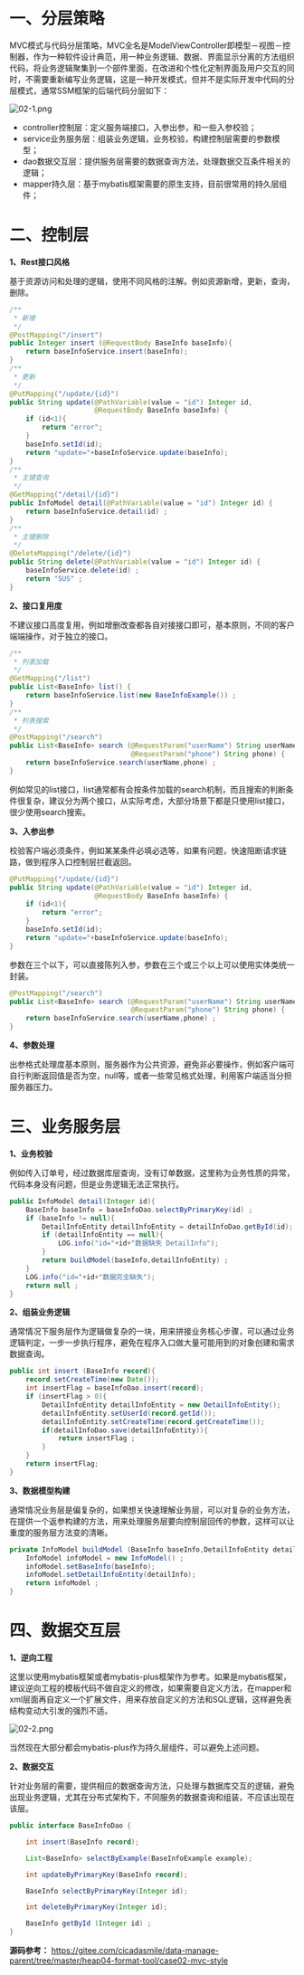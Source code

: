 # 一、分层策略

MVC模式与代码分层策略，MVC全名是ModelViewController即模型－视图－控制器，作为一种软件设计典范，用一种业务逻辑、数据、界面显示分离的方法组织代码，将业务逻辑聚集到一个部件里面，在改进和个性化定制界面及用户交互的同时，不需要重新编写业务逻辑，这是一种开发模式，但并不是实际开发中代码的分层模式，通常SSM框架的后端代码分层如下：

![](https://images.gitee.com/uploads/images/2022/0212/203130_77817707_5064118.png "02-1.png")

- controller控制层：定义服务端接口，入参出参，和一些入参校验；
- service业务服务层：组装业务逻辑，业务校验，构建控制层需要的参数模型；
- dao数据交互层：提供服务层需要的数据查询方法，处理数据交互条件相关的逻辑；
- mapper持久层：基于mybatis框架需要的原生支持，目前很常用的持久层组件；

# 二、控制层

**1、Rest接口风格**

基于资源访问和处理的逻辑，使用不同风格的注解。例如资源新增，更新，查询，删除。

```java
/**
 * 新增
 */
@PostMapping("/insert")
public Integer insert (@RequestBody BaseInfo baseInfo){
    return baseInfoService.insert(baseInfo);
}
/**
 * 更新
 */
@PutMapping("/update/{id}")
public String update(@PathVariable(value = "id") Integer id,
                     @RequestBody BaseInfo baseInfo) {
    if (id<1){
        return "error";
    }
    baseInfo.setId(id);
    return "update="+baseInfoService.update(baseInfo);
}
/**
 * 主键查询
 */
@GetMapping("/detail/{id}")
public InfoModel detail(@PathVariable(value = "id") Integer id) {
    return baseInfoService.detail(id) ;
}
/**
 * 主键删除
 */
@DeleteMapping("/delete/{id}")
public String delete(@PathVariable(value = "id") Integer id) {
    baseInfoService.delete(id) ;
    return "SUS" ;
}
```

**2、接口复用度**

不建议接口高度复用，例如增删改查都各自对接接口即可，基本原则，不同的客户端端操作，对于独立的接口。

```java
/**
 * 列表加载
 */
@GetMapping("/list")
public List<BaseInfo> list() {
    return baseInfoService.list(new BaseInfoExample()) ;
}
/**
 * 列表搜索
 */
@PostMapping("/search")
public List<BaseInfo> search (@RequestParam("userName") String userName,
                              @RequestParam("phone") String phone) {
    return baseInfoService.search(userName,phone) ;
}
```

例如常见的list接口，list通常都有会按条件加载的search机制，而且搜索的判断条件很复杂，建议分为两个接口，从实际考虑，大部分场景下都是只使用list接口，很少使用search搜索。

**3、入参出参**

校验客户端必须条件，例如某某条件必填必选等，如果有问题，快速阻断请求链路，做到程序入口控制层拦截返回。

```java
@PutMapping("/update/{id}")
public String update(@PathVariable(value = "id") Integer id,
                     @RequestBody BaseInfo baseInfo) {
    if (id<1){
        return "error";
    }
    baseInfo.setId(id);
    return "update="+baseInfoService.update(baseInfo);
}
```

参数在三个以下，可以直接陈列入参，参数在三个或三个以上可以使用实体类统一封装。

```java
@PostMapping("/search")
public List<BaseInfo> search (@RequestParam("userName") String userName,
                              @RequestParam("phone") String phone) {
    return baseInfoService.search(userName,phone) ;
}
```

**4、参数处理**

出参格式处理度基本原则，服务器作为公共资源，避免非必要操作，例如客户端可自行判断返回值是否为空，null等，或者一些常见格式处理，利用客户端适当分担服务器压力。

# 三、业务服务层

**1、业务校验**

例如传入订单号，经过数据库层查询，没有订单数据，这里称为业务性质的异常，代码本身没有问题，但是业务逻辑无法正常执行。

```java
public InfoModel detail(Integer id){
    BaseInfo baseInfo = baseInfoDao.selectByPrimaryKey(id) ;
    if (baseInfo != null){
        DetailInfoEntity detailInfoEntity = detailInfoDao.getById(id);
        if (detailInfoEntity == null){
            LOG.info("id="+id+"数据缺失 DetailInfo");
        }
        return buildModel(baseInfo,detailInfoEntity) ;
    }
    LOG.info("id="+id+"数据完全缺失");
    return null ;
}
```

**2、组装业务逻辑**

通常情况下服务层作为逻辑做复杂的一块，用来拼接业务核心步骤，可以通过业务逻辑判定，一步一步执行程序，避免在程序入口做大量可能用到的对象创建和需求数据查询。

```java
public int insert (BaseInfo record){
    record.setCreateTime(new Date());
    int insertFlag = baseInfoDao.insert(record);
    if (insertFlag > 0){
        DetailInfoEntity detailInfoEntity = new DetailInfoEntity();
        detailInfoEntity.setUserId(record.getId());
        detailInfoEntity.setCreateTime(record.getCreateTime());
        if(detailInfoDao.save(detailInfoEntity)){
            return insertFlag ;
        }
    }
    return insertFlag;
}
```

**3、数据模型构建**

通常情况业务层是偏复杂的，如果想关快速理解业务层，可以对复杂的业务方法，在提供一个返参构建的方法，用来处理服务层要向控制层回传的参数，这样可以让重度的服务层方法变的清晰。

```java
private InfoModel buildModel (BaseInfo baseInfo,DetailInfoEntity detailInfo){
    InfoModel infoModel = new InfoModel() ;
    infoModel.setBaseInfo(baseInfo);
    infoModel.setDetailInfoEntity(detailInfo);
    return infoModel ;
}
```

# 四、数据交互层

**1、逆向工程**

这里以使用mybatis框架或者mybatis-plus框架作为参考。如果是mybatis框架，建议逆向工程的模板代码不做自定义的修改，如果需要自定义方法，在mapper和xml层面再自定义一个扩展文件，用来存放自定义的方法和SQL逻辑，这样避免表结构变动大引发的强烈不适。

![](https://images.gitee.com/uploads/images/2022/0212/203144_d7c70671_5064118.png "02-2.png")

当然现在大部分都会mybatis-plus作为持久层组件，可以避免上述问题。

**2、数据交互**

针对业务层的需要，提供相应的数据查询方法，只处理与数据库交互的逻辑，避免出现业务逻辑，尤其在分布式架构下，不同服务的数据查询和组装，不应该出现在该层。

```java
public interface BaseInfoDao {

    int insert(BaseInfo record);

    List<BaseInfo> selectByExample(BaseInfoExample example);

    int updateByPrimaryKey(BaseInfo record);

    BaseInfo selectByPrimaryKey(Integer id);

    int deleteByPrimaryKey(Integer id);

    BaseInfo getById (Integer id) ;
}
```

**源码参考：** https://gitee.com/cicadasmile/data-manage-parent/tree/master/heap04-format-tool/case02-mvc-style